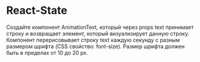# React-State
Создайте компонент AnimationText, который через props text принимает строку и возвращает элемент, который визуализирует данную строку.
Компонент перерисовывает строку text каждую секунду с разным размером шрифта (CSS свойство: font-size).
Размер шрифта должен быть в пределах от 10 до 20 px.
